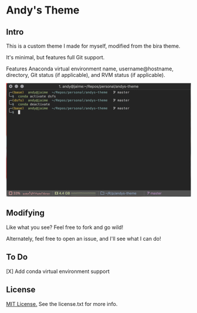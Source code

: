 # Andy's Theme

## Intro

This is a custom theme I made for myself, modified from the bira theme.

It's minimal, but features full Git support.

Features Anaconda virtual environment name, username@hostname, directory, Git status (if applicable), and RVM status (if applicable).

![Screenshot of Theme](/Screenshot_1.png?raw=true "Screenshot of Theme")

## Modifying

Like what you see? Feel free to fork and go wild!

Alternately, feel free to open an issue, and I'll see what I can do!

## To Do

[X] Add conda virtual environment support

## License

[MIT License.](https://choosealicense.com/licenses/mit/) See the license.txt for more info.
